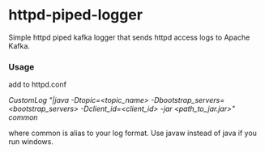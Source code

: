 # httpd-piped-logger
Simple httpd piped kafka logger that sends httpd access logs to Apache Kafka.

### Usage
add to httpd.conf

*CustomLog "|java -Dtopic=<topic_name> -Dbootstrap_servers=<bootstrap_servers> -Dclient_id=<client_id> -jar <path_to_jar.jar>" common*

where common is alias to your log format. Use javaw instead of java if you run windows.
